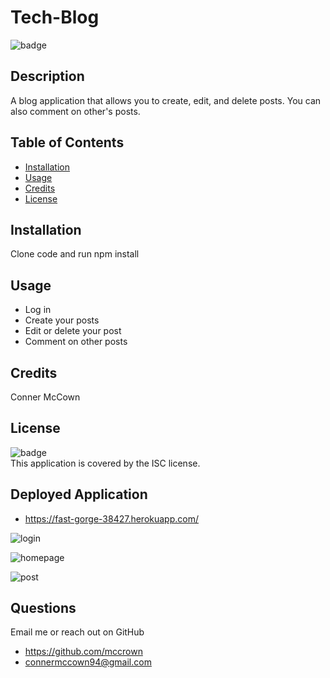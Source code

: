# Tech-Blog

  ![badge](https://img.shields.io/badge/license-ISC-brightgreen)<br />

  ## Description 
  A blog application that allows you to create, edit, and delete posts. You can also comment on other's posts.

  ## Table of Contents

  * [Installation](#installation)
  * [Usage](#usage)
  * [Credits](#credits)
  * [License](#license)

  ## Installation
  Clone code and run npm install

  ## Usage
  
  * Log in 
  * Create your posts 
  * Edit or delete your post 
  * Comment on other posts

  ## Credits
  Conner McCown

  ## License
  ![badge](https://img.shields.io/badge/license-ISC-brightgreen)
  <br />
  This application is covered by the ISC license.  

  ## Deployed Application

  * https://fast-gorge-38427.herokuapp.com/

  ![login](https://user-images.githubusercontent.com/6404921/175193727-81519992-85d7-4dd7-b24e-56f5618019fb.jpg)


![homepage](https://user-images.githubusercontent.com/6404921/175193855-76e21d7a-3606-4d84-9b74-05efee4502be.jpg)


![post](https://user-images.githubusercontent.com/6404921/175193894-876f487d-f716-49bd-b491-ad93decdb2e1.jpg)

  ## Questions
  Email me or reach out on GitHub
  * https://github.com/mccrown
  * connermccown94@gmail.com